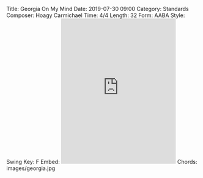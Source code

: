 Title: Georgia On My Mind
Date: 2019-07-30 09:00
Category: Standards
Composer: Hoagy Carmichael
Time: 4/4
Length: 32
Form: AABA
Style: Swing
Key: F
Embed: <iframe src="https://open.spotify.com/embed/user/thatdavidmiller/playlist/45j0ZcQ1ZaJOnGLgFKdoG3" width="300" height="380" frameborder="0" allowtransparency="true" allow="encrypted-media"></iframe>
Chords: images/georgia.jpg
